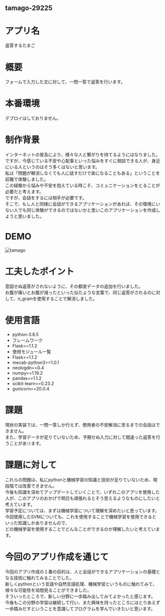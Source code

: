 ## tamago-29225
# アプリ名  
返答するたまご  
  
# 概要  
フォームで入力した文に対して、一問一答で返答を行います。  

# 本番環境  
デプロイはしておりません。  

# 制作背景  
インターネットの普及により、様々な人と繋がりを持てるようにはなりました。  
ですが、今感じている不安や心配事といった悩みをすぐに相談できる人が、身近にいる人というのはそう多くはないと思います。  
私は「問題が解消しなくても人に話すだけで楽になることもある」ということを前職で体験しました。  
この経験から悩みや不安を抱えている時こそ、コミュニケーションをとることが必要だと考えます。  
ですが、会話をするには相手が必要です。  
そこで、もし人と同様に会話ができるアプリケーションがあれば、その環境にいない人でも同じ体験ができるのではないかと思いこのアプリケーションを作成しようと思いました。  


# DEMO  
![tamago](https://user-images.githubusercontent.com/69794984/95052187-7735cc00-0729-11eb-9408-c7b2e85c1e9d.gif)  
  
# 工夫したポイント  
意図せぬ返答がされないように、その都度データの追加を行いました。  
お腹が痛いとお腹が減ったといった似たような言葉で、同じ返答がされるのに対して、n_gramを使用することで解消しました。  
          
# 使用言語  
* python-3.8.5  
* フレームワーク  
* Flask==1.1.2  
* 使用モジュール一覧  
* Flask==1.1.2  
* mecab-python3==1.0.1  
* neologdn==0.4  
* numpy==1.19.2  
* pandas==1.1.2  
* scikit-learn==0.23.2  
* gunicorn==20.0.4  
  
# 課題  
現状の実装では、一問一答しか行えず、使用者の不安解消に至るまでの会話はできません。  
また、学習データが足りていないため、予期せぬ入力に対して間違った返答を行うことがあリます。  
  
# 課題に対して  
これらの問題は、私にpythonと機械学習の知識と技術が足りていないため、現段階では改善できません。  
今後も知識を深めてアップデートしていくことで、いずれこのアプリを使用した人が、このアプリのおかげで明日も頑張れるとそう思えるようなものにしたいと考えています。  
学習予定については、まずは機械学習について理解を深めたいと思っています。  
今回使用したSVMについても、これを使用することで機械学習を使用できるといった知識しかありませんので、  
どの機械学習を使用することでどんなことができるのか理解したいと考えています。  
  
# 今回のアプリ作成を通じて  
今回のアプリ作成の１番の目的は、人と会話ができるアプリケーションの基礎となる技術に触れてみることでした。  
新しくpythonという言語や自然言語処理、機械学習というものに触れてみて、様々な可能性を垣間見ることができました。  
そういったところで、新しい分野に一歩踏み出してみてよかったと感じます。  
今後もこの分野の学習は継続して行い、また興味を持ったところにはとりあえず一歩踏みだすということを意識してプログラムを学んでいきたいと思います。


